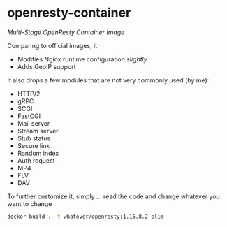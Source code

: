 # openresty-container

*Multi-Stage OpenResty Container Image*

Comparing to official images, it

- Modifies Nginx runtime configuration *slightly*
- Adds GeoIP support

It also drops a few modules that are not very commonly used (by me):

- HTTP/2
- gRPC
- SCGI
- FastCGI
- Mail server
- Stream server
- Stub status
- Secure link
- Random index
- Auth request
- MP4
- FLV
- DAV

To further customize it, simply ... read the code and change whatever you want to change

```bash
docker build . -t whatever/openresty:1.15.8.2-slim
```
